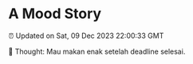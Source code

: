 # A Mood Story

⏰ Updated on Sat, 09 Dec 2023 22:00:33 GMT

💭 Thought: Mau makan enak setelah deadline selesai.

